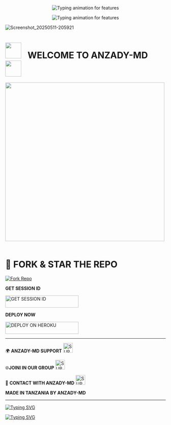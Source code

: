       
</h1>

<!-- Typing Animation -->
<p align="center">
  <img src="https://readme-typing-svg.demolab.com?font=Orbitron&weight=600&size=25&duration=4000&pause=1000&color=00F7FF&center=true&vCenter=true&width=500&lines=WELCOME+TO+ANZADY+MD" alt="Typing animation for features" />
</p>




      
</h1>
<!-- Typing Animation -->
<p align="center">
  <img src="https://readme-typing-svg.demolab.com?font=Orbitron&weight=600&size=25&duration=4000&pause=1000&color=00F7FF&center=true&vCenter=true&width=500&lines=CREATED+BY+ANZADY;ANZADY+TECH;POWERED+BY+ANZADY;FAST++SAFE+RELIABLE" alt="Typing animation for features" />
</p>

![Screenshot_20250511-205921](https://github.com/user-attachments/assets/ab6acf9e-17a1-4f7f-a066-d42fa6bac320)




   # <img src="https://user-images.githubusercontent.com/74038190/213844263-a8897a51-32f4-4b3b-b5c2-e1528b89f6f3.png" width="50px" /> &nbsp; WELCOME TO ANZADY-MD &nbsp; <img src="https://user-images.githubusercontent.com/74038190/213844263-a8897a51-32f4-4b3b-b5c2-e1528b89f6f3.png" width="50px" />



<img src="https://github.com/user-InShot_20250514_075822743/attachments/assets/ed7e2d38-caa3-4383-a7c2-4d6e75e8de0d)
" width="500">
<br><br>



# 🚀 **FORK & STAR THE REPO**
<a href="https://github.com/Anzad378/ANZADY-MD/fork">
  <img title="Fork Repo" src="https://img.shields.io/badge/Fork This Repo-black?style=for-the-badge&logo=git&logoColor=red"/>
</a>




 **GET SESSION ID**

<a href="https://loft-session-id-6.onrender.com/">
  <img title="GET SESSION ID" src="https://img.shields.io/badge/GET SESSION ID-HERE-green?style=for-the-badge&logo=render" width="230" height="38.45"/>
</a>




  **DEPLOY NOW**

<a href="https://dashboard.heroku.com/new?template=https://github.com/Anzad378/ANZADY-MD">
  <img title="DEPLOY ON HEROKU" src="https://img.shields.io/badge/DEPLOY-ON HEROKU-blue?style=for-the-badge&logo=heroku" width="230" height="38.100"/>
</a>


----------------------------------

 🌍 **ANZADY-MD SUPPORT**
<a href="https://whatsapp.com/channel/0029Vb6CC2dB4hdPp1CrYv0f">
  <img height="30" title="SUPPORT GROUP" src="https://img.shields.io/badge/Support channel-25D366?style=for-the-badge&logo=whatsapp&logoColor=white">
</a>


🌐**JOINI IN OUR GROUP** 
<a href="https://chat.whatsapp.com/FkBWBV2dsfFBoBSC61Sb7i">
  <img height="30" title="SUPPORT GROUP" src="https://img.shields.io/badge/join our group -25D366?style=for-the-badge&logo=whatsapp&logoColor=white">
</a>


📲 **CONTACT WITH ANZADY-MD**
<a href="https://wa.me/255654667145">
  <img height="30" title="SUPPORT GROUP" src="https://img.shields.io/badge/contact with me-25D366?style=for-the-badge&logo=whatsapp&logoColor=white">
</a>




**MADE IN TANZANIA BY ANZADY-MD**
 
 
 -------------------------------


[![Typing SVG](https://readme-typing-svg.herokuapp.com?font=Rockstar-ExtraBold&size=30&pause=1000&color=0000FF&center=true&vCenter=true&width=815&height=60&lines=▭+▬+▭+▬+▭+▬+▭+▬+▭+▬+▭)](https://git.io/typing-svg)


<a
 href="https://imgur.com/Z4XztN9">


 [![Typing SVG](https://readme-typing-svg.herokuapp.com?font=Rockstar-ExtraBold&size=30&pause=1000&color=0000FF&center=true&vCenter=true&width=815&height=60&lines=▭+▬+▭+▬+▭+▬+▭+▬+▭+▬+▭)](https://git.io/typing-svg)
